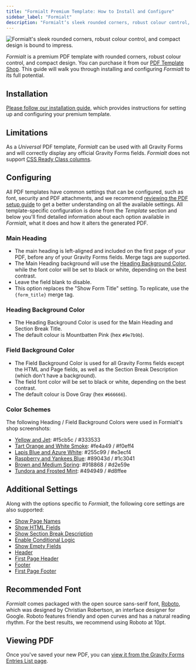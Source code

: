 ```yaml
---
title: "Formialt Premium Template: How to Install and Configure"
sidebar_label: "Formialt"
description: "Formialt‘s sleek rounded corners, robust colour control, and compact design is bound to impress."
---
```


![Formialt's sleek rounded corners, robust colour control, and compact design is bound to impress.](https://resources.gravitypdf.com/uploads/edd/2018/10/formialt-standard.png)

*Formialt* is a premium PDF template with rounded corners, robust colour control, and compact design. You can purchase it from our [PDF Template Shop](https://gravitypdf.com/shop/formialt/). This guide will walk you through installing and configuring *Formialt* to its full potential.

## Installation 

[Please follow our installation guide](installing-upgrading-premium-templates.md), which provides instructions for setting up and configuring your premium template.

## Limitations 

As a *Universal* PDF template, *Formialt* can be used with all Gravity Forms and will correctly display any official Gravity Forms fields. *Formialt* does not support [CSS Ready Class columns](../users/css-ready-classes.md).

## Configuring 

All PDF templates have common settings that can be configured, such as font, security and PDF attachments, and we recommend [reviewing the PDF setup guide](../users/setup-pdf.md) to get a better understanding on all the available settings. All template-specific configuration is done from the *Template* section and below you'll find detailed information about each option available in *Formialt*, what it does and how it alters the generated PDF.

### Main Heading 
* The main heading is left-aligned and included on the first page of your PDF, before any of your Gravity Forms fields. Merge tags are supported.
* The Main Heading background will use the [Heading Background Color](#heading-background-color), while the font color will be set to black or white, depending on the best contrast.
* Leave the field blank to disable.
* This option replaces the "Show Form Title" setting. To replicate, use the `{form_title}` merge tag.

### Heading Background Color 
* The Heading Background Color is used for the Main Heading and Section Break Title.
* The default colour is Mountbatten Pink (hex `#9e7b9b`).

### Field Background Color 
* The Field Background Color is used for all Gravity Forms fields except the HTML and Page fields, as well as the Section Break Description (which don't have a background). 
* The field font color will be set to black or white, depending on the best contrast.
* The default colour is Dove Gray (hex `#666666`).

### Color Schemes 
The following Heading / Field Background Colors were used in Formialt's shop screenshots:
    
* [Yellow and Jet](https://resources.gravitypdf.com/uploads/edd/2018/10/formialt-yellow-jet.png): #f5cb5c / #333533
* [Tart Orange and White Smoke](https://resources.gravitypdf.com/uploads/edd/2018/10/formialt-tart-orange-white-smoke.png): #fe4a49 / #f0eff4
* [Lapis Blue and Azure White](https://resources.gravitypdf.com/uploads/edd/2018/10/formialt-lapis-blue-azure-white.png): #255c99 / #e3ecf4
* [Raspberry and Yankees Blue](https://resources.gravitypdf.com/uploads/edd/2018/10/formialt-raspberry-yankees-blue.png): #89043d / #1c3041
* [Brown and Medium Spring](https://resources.gravitypdf.com/uploads/edd/2018/10/formialt-brown-medium-spring.png): #918868 / #d2e59e
* [Tundora and Frosted Mint](https://resources.gravitypdf.com/uploads/edd/2018/10/formialt-tundora-frosted-mint.png): #494949 / #d8ffee

## Additional Settings 

Along with the options specific to *Formialt*, the following core settings are also supported:

-   [Show Page Names](../users/setup-pdf.md#show-page-names)
-   [Show HTML Fields](../users/setup-pdf.md#show-html-fields)
-   [Show Section Break Description](../users/setup-pdf.md#show-section-break-description)
-   [Enable Conditional Logic](../users/setup-pdf.md#enable-conditional-logic)
-   [Show Empty Fields](../users/setup-pdf.md#show-empty-fields)
-   [Header](../users/setup-pdf.md#header)
-   [First Page Header](../users/setup-pdf.md#first-page-header)
-   [Footer](../users/setup-pdf.md#footer)
-   [First Page Footer](../users/setup-pdf.md#first-page-footer)

## Recommended Font 

*Formialt* comes packaged with the open source sans-serif font, [Roboto](https://fonts.google.com/specimen/Roboto), which was designed by Christian Robertson, an interface designer for Google. Roboto features friendly and open curves and has a natural reading rhythm. For the best results, we recommend using Roboto at 10pt.

## Viewing PDF 

Once you've saved your new PDF, you can [view it from the Gravity Forms Entries List page](../users/viewing-pdfs.md).